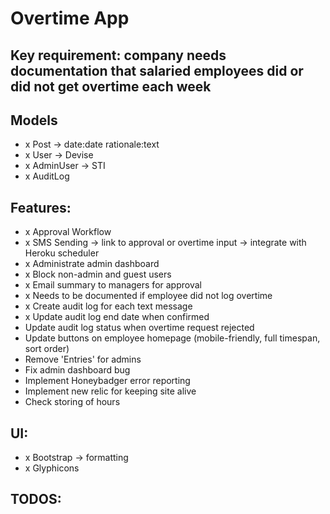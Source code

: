 # Overtime App

## Key requirement: company needs documentation that salaried employees did or did not get overtime each week

## Models
- x Post -> date:date rationale:text
- x User -> Devise
- x AdminUser -> STI
- x AuditLog

## Features:
- x Approval Workflow
- x SMS Sending -> link to approval or overtime input -> integrate with Heroku scheduler
- x Administrate admin dashboard
- x Block non-admin and guest users
- x Email summary to managers for approval
- x Needs to be documented if employee did not log overtime
- x Create audit log for each text message
- x Update audit log end date when confirmed
- Update audit log status when overtime request rejected
- Update buttons on employee homepage (mobile-friendly, full timespan, sort order)
- Remove 'Entries' for admins
- Fix admin dashboard bug
- Implement Honeybadger error reporting
- Implement new relic for keeping site alive
- Check storing of hours

## UI:
- x Bootstrap -> formatting
- x Glyphicons

## TODOS: